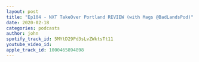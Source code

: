 ```yaml
---
layout: post
title: "Ep104 - NXT TakeOver Portland REVIEW (with Mags @BadLandsPod)"
date: 2020-02-18
categories: podcasts
author: john
spotify_track_id: 5MYtD29Pd3sLvZWktsTt11
youtube_video_id: 
apple_track_id: 1000465894898
---
```


